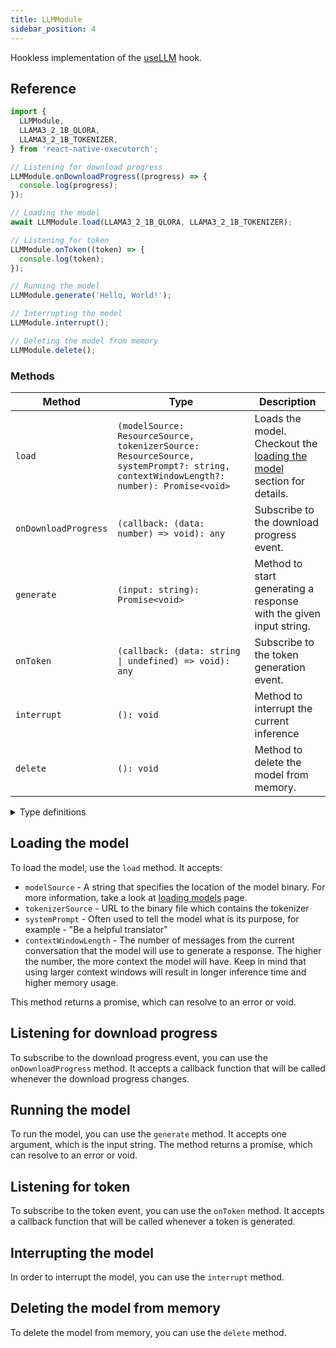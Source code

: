```yaml
---
title: LLMModule
sidebar_position: 4
---
```


Hookless implementation of the [useLLM](../llms/running-llms.md) hook.

## Reference

```typescript
import {
  LLMModule,
  LLAMA3_2_1B_QLORA,
  LLAMA3_2_1B_TOKENIZER,
} from 'react-native-executorch';

// Listening for download progress
LLMModule.onDownloadProgress((progress) => {
  console.log(progress);
});

// Loading the model
await LLMModule.load(LLAMA3_2_1B_QLORA, LLAMA3_2_1B_TOKENIZER);

// Listening for token
LLMModule.onToken((token) => {
  console.log(token);
});

// Running the model
LLMModule.generate('Hello, World!');

// Interrupting the model
LLMModule.interrupt();

// Deleting the model from memory
LLMModule.delete();
```

### Methods

| Method               | Type                                                                                                                                 | Description                                                                                |
| -------------------- | ------------------------------------------------------------------------------------------------------------------------------------ | ------------------------------------------------------------------------------------------ |
| `load`               | `(modelSource: ResourceSource, tokenizerSource: ResourceSource, systemPrompt?: string, contextWindowLength?: number): Promise<void>` | Loads the model. Checkout the [loading the model](#loading-the-model) section for details. |
| `onDownloadProgress` | `(callback: (data: number) => void): any`                                                                                            | Subscribe to the download progress event.                                                  |
| `generate`           | `(input: string): Promise<void>`                                                                                                     | Method to start generating a response with the given input string.                         |
| `onToken`            | <code>(callback: (data: string &#124; undefined) => void): any</code>                                                                | Subscribe to the token generation event.                                                   |
| `interrupt`          | `(): void`                                                                                                                           | Method to interrupt the current inference                                                  |
| `delete`             | `(): void`                                                                                                                           | Method to delete the model from memory.                                                    |

<details>
<summary>Type definitions</summary>

```typescript
type ResourceSource = string | number;
```

</details>

## Loading the model

To load the model, use the `load` method. It accepts:

- `modelSource` - A string that specifies the location of the model binary. For more information, take a look at [loading models](../fundamentals/loading-models.md) page.
- `tokenizerSource` - URL to the binary file which contains the tokenizer
- `systemPrompt` - Often used to tell the model what is its purpose, for example - "Be a helpful translator"
- `contextWindowLength` - The number of messages from the current conversation that the model will use to generate a response. The higher the number, the more context the model will have. Keep in mind that using larger context windows will result in longer inference time and higher memory usage.

This method returns a promise, which can resolve to an error or void.

## Listening for download progress

To subscribe to the download progress event, you can use the `onDownloadProgress` method. It accepts a callback function that will be called whenever the download progress changes.

## Running the model

To run the model, you can use the `generate` method. It accepts one argument, which is the input string. The method returns a promise, which can resolve to an error or void.

## Listening for token

To subscribe to the token event, you can use the `onToken` method. It accepts a callback function that will be called whenever a token is generated.

## Interrupting the model

In order to interrupt the model, you can use the `interrupt` method.

## Deleting the model from memory

To delete the model from memory, you can use the `delete` method.
